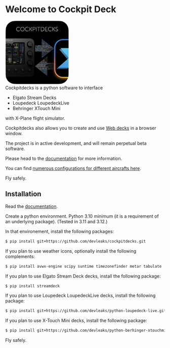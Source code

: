 # Welcome to Cockpit Deck

<div float="right">
<img src="https://github.com/devleaks/cockpitdecks/raw/main/cockpitdecks/resources/icon.png" width="200" alt="Cockpitdecks icon"/>
</div>
Cockpitdecks is a python software to interface

- Elgato Stream Decks
- Loupedeck LoupedeckLive
- Behringer XTouch Mini

with X-Plane flight simulator.

Cockpitdecks also allows you to create and use [Web decks](https://devleaks.github.io/cockpitdecks-docs/Extending/Web%20Decks/) in a browser window.

The project is in active development, and will remain perpetual beta software.

Please head to the [documentation](https://devleaks.github.io/cockpitdecks-docs/) for more information.

You can find [numerous configurations for different aircrafts here](https://github.com/dlicudi/cockpitdecks-configs).

Fly safely.


## Installation

Read the [documentation](https://devleaks.github.io/cockpitdecks-docs/Installation/).

Create a python environment. Python 3.10 minimum (it is a requirement of an underlying package).
(Tested in 3.11 and 3.12.)

In that environement, install the following packages:

```sh
$ pip install git+https://github.com/devleaks/cockpitdecks.git
```

If you plan to use weather icons, optionally install the following complements:
```sh
$ pip install avwx-engine scipy suntime timezonefinder metar tabulate
```

If you plan to use Elgato Stream Deck decks, install the following package:
```sh
$ pip install streamdeck
```

If you plan to use Loupedeck LoupedeckLive decks, install the following package:
```sh
$ pip install git+https://github.com/devleaks/python-loupedeck-live.git
```

If you plan to use X-Touch Mini decks, install the following package:
```sh
$ pip install git+https://github.com/devleaks/python-berhinger-xtouchmini.git
```

Fly safely.
